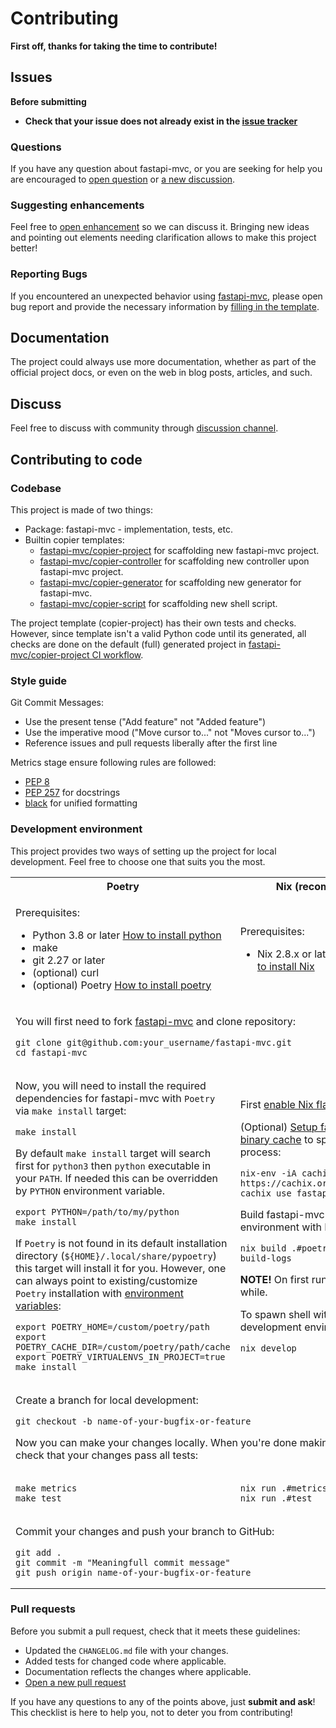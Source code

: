 # Contributing

**First off, thanks for taking the time to contribute!**

## Issues

**Before submitting**

* **Check that your issue does not already exist in the [issue tracker](https://github.com/fastapi-mvc/fastapi-mvc/issues)**

### Questions

If you have any question about fastapi-mvc, or you are seeking for help you are encouraged to [open question](https://github.com/fastapi-mvc/fastapi-mvc/issues/new?assignees=&labels=question&template=question.md&title=) or [a new discussion](https://github.com/fastapi-mvc/fastapi-mvc/discussions/new).

### Suggesting enhancements

Feel free to [open enhancement](https://github.com/fastapi-mvc/fastapi-mvc/issues/new?assignees=&labels=enhancement%2C+triage&template=feature-request.md&title=) so we can discuss it. Bringing new ideas and pointing out elements needing clarification allows to make this project better!

### Reporting Bugs

If you encountered an unexpected behavior using [fastapi-mvc](https://github.com/fastapi-mvc/fastapi-mvc), please open bug report and provide the necessary information by [filling in the template](https://github.com/fastapi-mvc/fastapi-mvc/issues/new?assignees=&labels=bug%2C+triage&template=bug-report.md&title=).

## Documentation

The project could always use more documentation, whether as part of the official project docs, or even on the web in blog posts, articles, and such.

## Discuss

Feel free to discuss with community through [discussion channel](https://github.com/fastapi-mvc/fastapi-mvc/discussions).

## Contributing to code

### Codebase

This project is made of two things:

* Package: fastapi-mvc - implementation, tests, etc.
* Builtin copier templates: 
  * [fastapi-mvc/copier-project](https://github.com/fastapi-mvc/copier-project) for scaffolding new fastapi-mvc project.
  * [fastapi-mvc/copier-controller](https://github.com/fastapi-mvc/copier-controller) for scaffolding new controller upon fastapi-mvc project.
  * [fastapi-mvc/copier-generator](https://github.com/fastapi-mvc/copier-generator) for scaffolding new generator for fastapi-mvc.
  * [fastapi-mvc/copier-script](https://github.com/fastapi-mvc/copier-script) for scaffolding new shell script.

The project template (copier-project) has their own tests and checks. However, since template isn't a valid Python code until its generated, all checks are done on the default (full) generated project in [fastapi-mvc/copier-project CI workflow](https://github.com/fastapi-mvc/copier-project/actions/workflows/main.yml).

### Style guide

Git Commit Messages:

* Use the present tense ("Add feature" not "Added feature")
* Use the imperative mood ("Move cursor to..." not "Moves cursor to...")
* Reference issues and pull requests liberally after the first line

Metrics stage ensure following rules are followed:

* [PEP 8](https://www.python.org/dev/peps/pep-0008/)
* [PEP 257](https://www.python.org/dev/peps/pep-0257/) for docstrings
* [black](https://github.com/psf/black) for unified formatting

### Development environment

This project provides two ways of setting up the project for local development. Feel free to choose one that suits you the most.

<table>
<tr>
<th> Poetry </th>
<th> Nix (recommended) </th>
</tr>
<tr>
<td>

Prerequisites:

* Python 3.8 or later [How to install python](https://docs.python-guide.org/starting/installation/)
* make
* git 2.27 or later
* (optional) curl
* (optional) Poetry [How to install poetry](https://python-poetry.org/docs/#installation)

</td>
<td>

Prerequisites:

* Nix 2.8.x or later installed [How to install Nix](https://nixos.org/download.html)

</td>
</tr>
<tr>
<td colspan="2">

You will first need to fork [fastapi-mvc](https://github.com/fastapi-mvc/fastapi-mvc) and clone repository:

```shell
git clone git@github.com:your_username/fastapi-mvc.git
cd fastapi-mvc
```

</td>
</tr>
<tr>
<td>

Now, you will need to install the required dependencies for fastapi-mvc with `Poetry` via `make install` target:

```shell
make install
```

By default `make install` target will search first for `python3` then `python` executable in your `PATH`.
If needed this can be overridden by `PYTHON` environment variable.

```shell
export PYTHON=/path/to/my/python
make install
```

If `Poetry` is not found in its default installation directory (`${HOME}/.local/share/pypoetry`) this target will install it for you.
However, one can always point to existing/customize `Poetry` installation with [environment variables](https://python-poetry.org/docs/configuration/#using-environment-variables):

```shell
export POETRY_HOME=/custom/poetry/path
export POETRY_CACHE_DIR=/custom/poetry/path/cache
export POETRY_VIRTUALENVS_IN_PROJECT=true
make install
```

</td>
<td>

First [enable Nix flakes](https://nixos.wiki/wiki/Flakes#Enable_flakes) if needed.

(Optional) [Setup fastapi-mvc Nix binary cache](https://app.cachix.org/cache/fastapi-mvc#pull) to speed up the build process:

```shell
nix-env -iA cachix -f https://cachix.org/api/v1/install
cachix use fastapi-mvc
```

Build fastapi-mvc development environment with Nix:

```shell
nix build .#poetryEnv --print-build-logs
```

**NOTE!** On first run this may take a while.

To spawn shell with complete development environment form Nix: 

```shell
nix develop
```

</td>
</tr>
<tr>
<td colspan="2">

Create a branch for local development:

```shell
git checkout -b name-of-your-bugfix-or-feature
```

Now you can make your changes locally. When you're done making changes, check that your changes pass all tests:

</td>
</tr>
<tr>
<td>

```shell
make metrics
make test
```

</td>
<td>

```shell
nix run .#metrics
nix run .#test
```

</td>
</tr>
<tr>
<td colspan="2">

Commit your changes and push your branch to GitHub:

```shell
git add .
git commit -m "Meaningfull commit message"
git push origin name-of-your-bugfix-or-feature
```

</td>
</tr>
</table>

### Pull requests

Before you submit a pull request, check that it meets these guidelines:

* Updated the `CHANGELOG.md` file with your changes.
* Added tests for changed code where applicable.
* Documentation reflects the changes where applicable.
* [Open a new pull request](https://github.com/fastapi-mvc/fastapi-mvc/compare)

If you have any questions to any of the points above, just **submit and ask**!
This checklist is here to help you, not to deter you from contributing!
